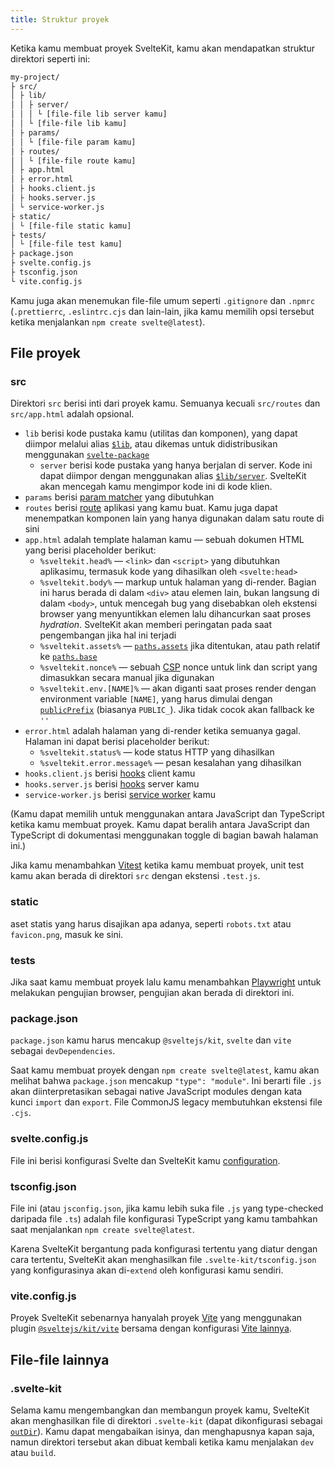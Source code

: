 ```yaml
---
title: Struktur proyek
---
```


Ketika kamu membuat proyek SvelteKit, kamu akan mendapatkan struktur direktori seperti ini:

```bash
my-project/
├ src/
│ ├ lib/
│ │ ├ server/
│ │ │ └ [file-file lib server kamu]
│ │ └ [file-file lib kamu]
│ ├ params/
│ │ └ [file-file param kamu]
│ ├ routes/
│ │ └ [file-file route kamu]
│ ├ app.html
│ ├ error.html
│ ├ hooks.client.js
│ ├ hooks.server.js
│ └ service-worker.js
├ static/
│ └ [file-file static kamu]
├ tests/
│ └ [file-file test kamu]
├ package.json
├ svelte.config.js
├ tsconfig.json
└ vite.config.js
```

Kamu juga akan menemukan file-file umum seperti `.gitignore` dan `.npmrc` (`.prettierrc`, `.eslintrc.cjs` dan lain-lain, jika kamu memilih opsi tersebut ketika menjalankan `npm create svelte@latest`).

## File proyek

### src

Direktori `src` berisi inti dari proyek kamu. Semuanya kecuali `src/routes` dan `src/app.html` adalah opsional.

- `lib` berisi kode pustaka kamu (utilitas dan komponen), yang dapat diimpor melalui alias [`$lib`](modules#$lib), atau dikemas untuk didistribusikan menggunakan [`svelte-package`](packaging)
  - `server` berisi kode pustaka yang hanya berjalan di server. Kode ini dapat diimpor dengan menggunakan alias [`$lib/server`](server-only-modules). SvelteKit akan mencegah kamu mengimpor kode ini di kode klien.
- `params` berisi [param matcher](advanced-routing#matching) yang dibutuhkan
- `routes` berisi [route](routing) aplikasi yang kamu buat. Kamu juga dapat menempatkan komponen lain yang hanya digunakan dalam satu route di sini
- `app.html` adalah template halaman kamu — sebuah dokumen HTML yang berisi placeholder berikut:
  - `%sveltekit.head%` — `<link>` dan `<script>` yang dibutuhkan aplikasimu, termasuk kode yang dihasilkan oleh `<svelte:head>`
  - `%sveltekit.body%` — markup untuk halaman yang di-render. Bagian ini harus berada di dalam `<div>` atau elemen lain, bukan langsung di dalam `<body>`, untuk mencegah bug yang disebabkan oleh ekstensi browser yang menyuntikkan elemen lalu dihancurkan saat proses _hydration_. SvelteKit akan memberi peringatan pada saat pengembangan jika hal ini terjadi
  - `%sveltekit.assets%` — [`paths.assets`](configuration#paths) jika ditentukan, atau path relatif ke [`paths.base`](configuration#paths)
  - `%sveltekit.nonce%` — sebuah [CSP](configuration#csp) nonce untuk link dan script yang dimasukkan secara manual jika digunakan
  - `%sveltekit.env.[NAME]%` — akan diganti saat proses render dengan environment variable `[NAME]`, yang harus dimulai dengan [`publicPrefix`](configuration#env) (biasanya `PUBLIC_`). Jika tidak cocok akan fallback ke `''`
- `error.html` adalah halaman yang di-render ketika semuanya gagal. Halaman ini dapat berisi placeholder berikut:
  - `%sveltekit.status%` — kode status HTTP yang dihasilkan
  - `%sveltekit.error.message%` — pesan kesalahan yang dihasilkan
- `hooks.client.js` berisi [hooks](hooks) client kamu
- `hooks.server.js` berisi [hooks](hooks) server kamu
- `service-worker.js` berisi [service worker](service-workers) kamu

(Kamu dapat memilih untuk menggunakan antara JavaScript dan TypeScript ketika kamu membuat proyek. Kamu dapat beralih antara JavaScript dan TypeScript di dokumentasi menggunakan toggle di bagian bawah halaman ini.)

Jika kamu menambahkan [Vitest](https://vitest.dev) ketika kamu membuat proyek, unit test kamu akan berada di direktori `src` dengan ekstensi `.test.js`.

### static

aset statis yang harus disajikan apa adanya, seperti `robots.txt` atau `favicon.png`, masuk ke sini.

### tests

Jika saat kamu membuat proyek lalu kamu menambahkan [Playwright](https://playwright.dev/) untuk melakukan pengujian browser, pengujian akan berada di direktori ini.

### package.json

`package.json` kamu harus mencakup `@sveltejs/kit`, `svelte` dan `vite` sebagai `devDependencies`.

Saat kamu membuat proyek dengan `npm create svelte@latest`, kamu akan melihat bahwa `package.json` mencakup `"type": "module"`. Ini berarti file `.js` akan diinterpretasikan sebagai native JavaScript modules dengan kata kunci `import` dan `export`. File CommonJS legacy membutuhkan ekstensi file `.cjs`.

### svelte.config.js

File ini berisi konfigurasi Svelte dan SvelteKit kamu [configuration](configuration).

### tsconfig.json

File ini (atau `jsconfig.json`, jika kamu lebih suka file `.js` yang type-checked daripada file `.ts`) adalah file konfigurasi TypeScript yang kamu tambahkan saat menjalankan `npm create svelte@latest`.

Karena SvelteKit bergantung pada konfigurasi tertentu yang diatur dengan cara tertentu, SvelteKit akan menghasilkan file `.svelte-kit/tsconfig.json` yang konfigurasinya akan di-`extend` oleh konfigurasi kamu sendiri.

### vite.config.js

Proyek SvelteKit sebenarnya hanyalah proyek [Vite](https://vitejs.dev) yang menggunakan plugin [`@sveltejs/kit/vite`](modules#sveltejs-kit-vite) bersama dengan konfigurasi [Vite lainnya](https://vitejs.dev/config/).

## File-file lainnya

### .svelte-kit

Selama kamu mengembangkan dan membangun proyek kamu, SvelteKit akan menghasilkan file di direktori `.svelte-kit` (dapat dikonfigurasi sebagai [`outDir`](configuration#outdir)). Kamu dapat mengabaikan isinya, dan menghapusnya kapan saja, namun direktori tersebut akan dibuat kembali ketika kamu menjalakan `dev` atau `build`.

